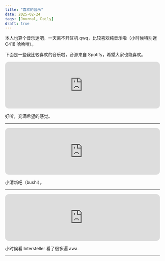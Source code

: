 ```yaml
---
title: "喜欢的音乐"
date: 2025-02-24
tags: [Journal, Daily]
draft: true
---
```


本人也算个音乐迷吧，一天离不开耳机 qwq，比较喜欢纯音乐啦（小时候特别迷 C418 哈哈哈）。

下面是一些我比较喜欢的音乐啦，音源来自 Spotify，希望大家也能喜欢。

<iframe style="border-radius:12px" src="https://open.spotify.com/embed/track/1i32Eo90a0CsgPw9Xm6dOy?utm_source=generator" width="100%" height="152" frameBorder="0" allowfullscreen="" allow="autoplay; clipboard-write; encrypted-media; fullscreen; picture-in-picture" loading="lazy"></iframe>

好听，充满希望的感觉。

---

<iframe style="border-radius:12px" src="https://open.spotify.com/embed/track/669Y0Jq6EBlsvToJ6AeUNz?utm_source=generator" width="100%" height="152" frameBorder="0" allowfullscreen="" allow="autoplay; clipboard-write; encrypted-media; fullscreen; picture-in-picture" loading="lazy"></iframe>

小清新吧（bushi）。

---

<iframe style="border-radius:12px" src="https://open.spotify.com/embed/track/4eEfckO9ZJlMntQJFEjxq6?utm_source=generator" width="100%" height="152" frameBorder="0" allowfullscreen="" allow="autoplay; clipboard-write; encrypted-media; fullscreen; picture-in-picture" loading="lazy"></iframe>

小时候看 Intersteller 看了很多遍 awa.

---

